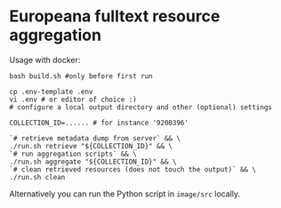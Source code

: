 # Europeana fulltext resource aggregation
Usage with docker:

```shell
bash build.sh #only before first run

cp .env-template .env
vi .env # or editor of choice :)
# configure a local output directory and other (optional) settings

COLLECTION_ID=...... # for instance '9200396'

`# retrieve metadata dump from server` && \
./run.sh retrieve "${COLLECTION_ID}" && \
`# run aggregation scripts` && \ 
./run.sh aggregate "${COLLECTION_ID}" && \
`# clean retrieved resources (does not touch the output)` && \
./run.sh clean
```

Alternatively you can run the Python script in `image/src` locally.
